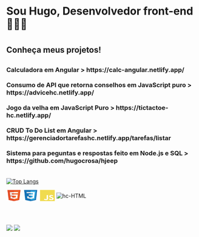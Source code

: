 <h1>Sou Hugo, Desenvolvedor front-end 👨🏾‍💻<h1>
 <h2>Conheça meus projetos!<h2>
   
   <h3>Calculadora em Angular > https://calc-angular.netlify.app/ <br><br>
    Consumo de API que retorna conselhos em JavaScript puro > https://advicehc.netlify.app/ <br><br>
    Jogo da velha em JavaScript Puro > https://tictactoe-hc.netlify.app/<br><br>
    CRUD To Do List em Angular > https://gerenciadortarefashc.netlify.app/tarefas/listar<br><br>
    Sistema para peguntas e respostas feito em Node.js e SQL > https://github.com/hugocrosa/hjeep<br><br></h3>
   
  
  [![Top Langs](https://github-readme-stats.vercel.app/api/top-langs/?username=hugocrosa)](https://github.com/hugocrosa/github-readme-stats)

  
  
  <img align="center" alt="hc-Ts" height="30" width="40" src="https://raw.githubusercontent.com/devicons/devicon/master/icons/html5/html5-original.svg"></img>
  <img align="center" alt="hc-css" height="30" width="40" src="https://raw.githubusercontent.com/devicons/devicon/master/icons/css3/css3-original.svg"></img>
  <img align="center" alt="hc-HTML" height="30" width="40" src="https://raw.githubusercontent.com/devicons/devicon/master/icons/javascript/javascript-plain.svg"></img>
  <img align="center" alt="hc-HTML" height="30" width="40" src="https://camo.githubusercontent.com/c72de070297a3c02263eeeb4221e29b128f637b28b75ad8c0c3d9ec57d2b7969/68747470733a2f2f7261776769742e636f6d2f6272696c6c6f75742f617765736f6d652d616e67756c61722d636f6d706f6e656e74732f6d61737465722f616e67756c61722d6c6f676f2e737667"></img> 
  
  <br><br>
  
  <a href = "mailto:hugo2760@gmail.com"><img src="https://img.shields.io/badge/-Gmail-%23333?style=for-the-badge&logo=gmail&logoColor=white" target="_blank"></a>
  <a href="https://www.linkedin.com/in/hugocorrearosa/" target="_blank"><img src="https://img.shields.io/badge/-LinkedIn-%230077B5?style=for-the-badge&logo=linkedin&logoColor=white" target="_blank"></a> 


